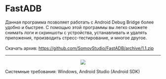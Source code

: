 # FastADB
Данная программа позволяет работать с Android Debug Bridge более удобно и быстрее. 
С помощью этой программы вы легко сможете снимать логи и скриншоты с устройства, устанавливать и удалять приложения, производить стресс-тестирование, и многое другое.
<br>
<br>
Скачать архив: https://github.com/SomovStudio/FastADB/archive/1.1.zip

<hr>

<p align="center">
  <img src="https://somovstudio.github.io/img/projects/fast_adb/fast_adb_1_1.png">
</p>

Системные требования: Windows, Android Studio (Android SDK)